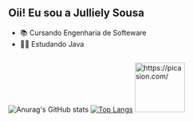 ## Oii! Eu sou a Julliely Sousa

- 📚 Cursando Engenharia de Softeware
- 👩‍💻 Estudando Java
##

![Anurag's GitHub stats](https://github-readme-stats.vercel.app/api?username=Julliely&show_icons=true&theme=tokyonight)
[![Top Langs](https://github-readme-stats.vercel.app/api/top-langs/?username=Julliely&layout=compact)](https://github.com/Julliely/github-readme-stats)
<a href="https://picasion.com/"><img src="https://i.picasion.com/pic92/f36636915e1cc67de9ee335921ff8e0b.gif" width="100" height="100" border="0" alt="https://picasion.com/" /></a><br /><a href="https://picasion.com/"></a>
